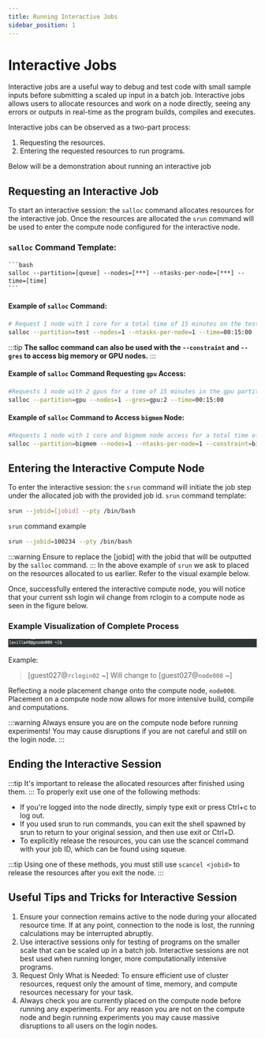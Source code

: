 ```yaml
---
title: Running Interactive Jobs
sidebar_position: 1
---
```

# Interactive Jobs
Interactive jobs are a useful way to debug and test code with small sample inputs before submitting a scaled up input in a batch job. Interactive jobs allows users to allocate resources and work on a node directly, seeing any errors or outputs in real-time as the program builds, compiles and executes.

Interactive jobs can be observed as a two-part process:
1. Requesting the resources.
2. Entering the requested resources to run programs.

Below will be a demonstration about running an interactive job
## Requesting an Interactive Job 


To start an interactive session: the `salloc` command allocates resources for the interactive job. Once the resources are allocated the `srun` command will be used to enter the compute node configured for the interactive node.


### `salloc` Command Template: 

    ```bash
    salloc --partition=[queue] --nodes=[***] --ntasks-per-node=[***] --time=[time]
    ```

#### Example of `salloc` Command: 

```bash
# Request 1 node with 1 core for a total time of 15 minutes on the test partition.
salloc --partition=test --nodes=1 --ntasks-per-node=1 --time=00:15:00
```


:::tip
**The salloc command can also be used with the `--constraint` and `--gres` to access big memory or GPU nodes.**
:::
#### Example of `salloc` Command Requesting `gpu` Access: 

```bash
#Requests 1 node with 2 gpus for a time of 15 minutes in the gpu partition.
salloc --partition=gpu --nodes=1 --gres=gpu:2 --time=00:15:00
```


#### Example of `salloc` Command to Access `bigmem` Node: 

```bash
#Requests 1 node with 1 core and bigmem node access for a total time of 15 minutes in the bigmem partition.
salloc --partition=bigmem --nodes=1 --ntasks-per-node=1 --constraint=bigmem --time=00:15:00
```
## Entering the Interactive Compute Node 
To enter the interactive session: the `srun` command will initiate the job step under the allocated job with the provided job id.
`srun` command template:

```bash
srun --jobid=[jobid] --pty /bin/bash
```

`srun` command example

```bash
srun --jobid=100234 --pty /bin/bash
```

:::warning
Ensure to replace the [jobid] with the jobid that will be outputted by the `salloc` command.
:::
In the above example of `srun` we ask to placed on the resources allocated to us earlier. Refer to the visual example below.

Once, successfully entered the interactive compute node, you will notice that your current ssh login wil change from rclogin to a compute node as seen in the figure below.

### Example Visualization of Complete Process 
![Interactive job Walkthrough](imgs/gnode009%20copy.png "Interactive Job Demonstration")


Example: 
>[guest027@`rclogin02` ~]
> Will change to
>[guest027@`node008` ~] 


   
   Reflecting a node placement change onto the compute node, `node008`. Placement on a compute node now allows for more intensive build, compile and computations. 

:::warning
Always ensure you are on the compute node before running experiments! You may cause disruptions if you are not careful and still on the login node.
:::
## Ending the Interactive Session 


:::tip
It's important to release the allocated resources after finished using them.
:::
To properly exit use one of the following methods:
- If you're logged into the node directly, simply type exit or press Ctrl+c to log out. 
- If you used srun to run commands, you can exit the shell spawned by srun to return to your original session, and then use exit or Ctrl+D.
- To explicitly release the resources, you can use the scancel command with your job ID, which can be found using squeue.

:::tip
Using one of these methods, you must still use `scancel <jobid>` to release the resources after you exit the node.
:::
## Useful Tips and Tricks for Interactive Session 
1. Ensure your connection remains active to the node during your allocated resource time. If at any point, connection to the node is lost, the running calculations may be interrupted abruptly.
2. Use interactive sessions only for testing of programs on the smaller scale that can be scaled up in a batch job. Interactive sessions are not best used when running longer, more computationally intensive programs.
3. Request Only What is Needed: To ensure efficient use of cluster resources, request only the amount of time, memory, and compute resources necessary for your task.
4. Always check you are currently placed on the compute node before running any experiments. For any reason you are not on the compute node and begin running experiments you may cause massive disruptions to all users on the login nodes.
